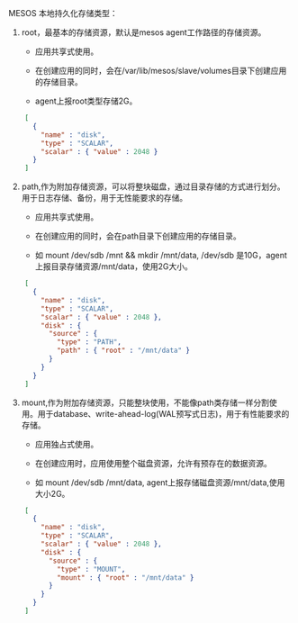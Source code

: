 MESOS 本地持久化存储类型：

1. root，最基本的存储资源，默认是mesos agent工作路径的存储资源。

    * 应用共享式使用。

    * 在创建应用的同时，会在/var/lib/mesos/slave/volumes目录下创建应用的存储目录。

    * agent上报root类型存储2G。
    
```json
    [
      {
        "name" : "disk",
        "type" : "SCALAR",
        "scalar" : { "value" : 2048 }
      }
    ]
```

2. path,作为附加存储资源，可以将整块磁盘，通过目录存储的方式进行划分。用于日志存储、备份，用于无性能要求的存储。

    * 应用共享式使用。

    * 在创建应用的同时，会在path目录下创建应用的存储目录。

    * 如 mount /dev/sdb /mnt && mkdir /mnt/data, /dev/sdb 是10G，agent上报目录存储资源/mnt/data，使用2G大小。

```json
    [
      {
        "name" : "disk",
        "type" : "SCALAR",
        "scalar" : { "value" : 2048 },
        "disk" : {
          "source" : {
            "type" : "PATH",
            "path" : { "root" : "/mnt/data" }
          }
        }
      }
    ]
```

3. mount,作为附加存储资源，只能整块使用，不能像path类存储一样分割使用。用于database、write-ahead-log(WAL预写式日志)，用于有性能要求的存储。

    * 应用独占式使用。

    * 在创建应用时，应用使用整个磁盘资源，允许有预存在的数据资源。

    * 如 mount /dev/sdb /mnt/data, agent上报存储磁盘资源/mnt/data,使用大小2G。

```json
    [
      {
        "name" : "disk",
        "type" : "SCALAR",
        "scalar" : { "value" : 2048 },
        "disk" : {
          "source" : {
            "type" : "MOUNT",
            "mount" : { "root" : "/mnt/data" }
          }
        }
      }
    ]
```
